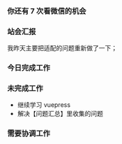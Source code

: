 ### 你还有 7 次看微信的机会

### 站会汇报

我昨天主要把适配的问题重新做了一下；

### 今日完成工作



### 未完成工作

- 继续学习 vuepress
- 解决【问题汇总】里收集的问题

### 需要协调工作

